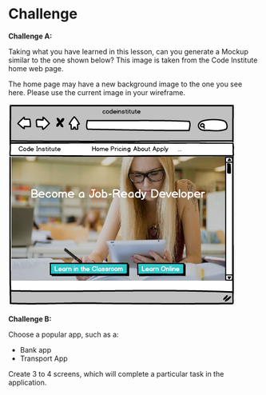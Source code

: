 # Challenge

**Challenge A:**

Taking what you have learned in this lesson, can you generate a Mockup similar to the one shown below? This image is taken from the Code Institute home web page.

 
The home page may have a new background image to the one you see here. Please use the current image in your wireframe.

![](imgs/441.png)

**Challenge B:**

Choose a popular app, such as a:

- Bank app
- Transport App

Create 3 to 4 screens, which will complete a particular task in the application.